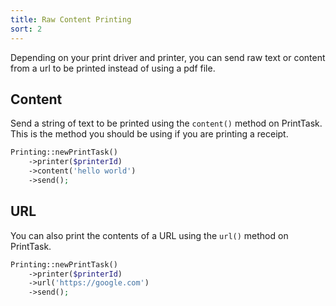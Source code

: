 ```yaml
---
title: Raw Content Printing
sort: 2
---
```


Depending on your print driver and printer, you can send raw text or content from a url to be printed instead of using
a pdf file.

## Content

Send a string of text to be printed using the `content()` method on PrintTask. This is the method you should be using if you are printing
a receipt.

```php
Printing::newPrintTask()
    ->printer($printerId)
    ->content('hello world')
    ->send();
```

## URL

You can also print the contents of a URL using the `url()` method on PrintTask.

```php
Printing::newPrintTask()
    ->printer($printerId)
    ->url('https://google.com')
    ->send();
```
